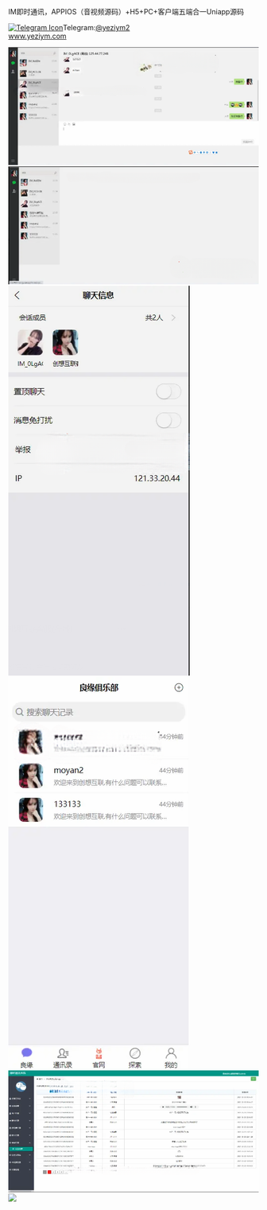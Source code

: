 IM即时通讯，APPIOS（音视频源码）+H5+PC+客户端五端合一Uniapp源码<p dir="auto"><a target="_blank" rel="noopener noreferrer nofollow" href="https://camo.githubusercontent.com/d614d90677fbc2e34c7c62ebc68c82379d87a57c4beaf05af65fec7ba6b72e36/68747470733a2f2f63646e2d69636f6e732d706e672e666c617469636f6e2e636f6d2f3531322f323131312f323131313634362e706e67"><img src="https://camo.githubusercontent.com/d614d90677fbc2e34c7c62ebc68c82379d87a57c4beaf05af65fec7ba6b72e36/68747470733a2f2f63646e2d69636f6e732d706e672e666c617469636f6e2e636f6d2f3531322f323131312f323131313634362e706e67" alt="Telegram Icon" style="width: 16px; max-width: 100%;" data-canonical-src="https://cdn-icons-png.flaticon.com/512/2111/2111646.png"></a>Telegram:<a href="https://t.me/yeziym2" rel="nofollow">@yeziym2</a><br><a href="https://www.yeziym.com/">www.yeziym.com</a></p><img src="https://github.com/yeziym/42CH6Y32K5/blob/main/cZClx.png"><img src="https://github.com/yeziym/42CH6Y32K5/blob/main/DsH8O.png"><img src="https://github.com/yeziym/42CH6Y32K5/blob/main/MJfTb.png"><img src="https://github.com/yeziym/42CH6Y32K5/blob/main/kHfxB.png"><img src="https://github.com/yeziym/42CH6Y32K5/blob/main/dZXmu.png"><img src="https://github.com/yeziym/42CH6Y32K5/blob/main/nY7pu.png">